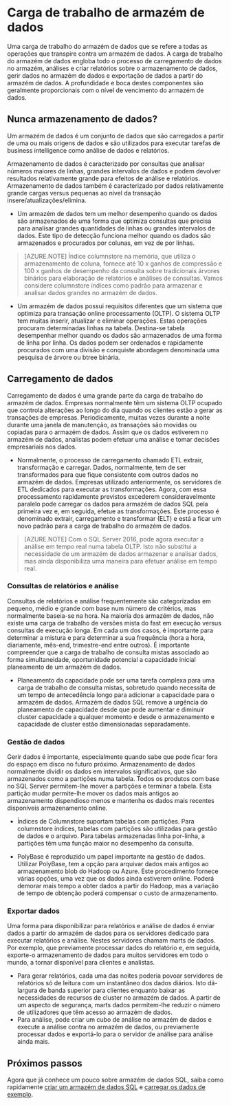 <properties
   pageTitle="Carga de trabalho de armazém de dados"
   description="Elasticidade SQL Data Warehouse permite-lhe crescem em sequência, encolher ou colocar em pausa cluster power utilizando uma escala de correr armazém das unidades de dados (DWUs). Este artigo explica as métricas de armazém de dados e como se relacionam DWUs. "
   services="sql-data-warehouse"
   documentationCenter="NA"
   authors="barbkess"
   manager="barbkess"
   editor=""/>

<tags
   ms.service="sql-data-warehouse"
   ms.devlang="NA"
   ms.topic="article"
   ms.tgt_pltfrm="NA"
   ms.workload="data-services"
   ms.date="07/25/2016"
   ms.author="barbkess;mausher;jrj;sonyama"/>


# <a name="data-warehouse-workload"></a>Carga de trabalho de armazém de dados
Uma carga de trabalho do armazém de dados que se refere a todas as operações que transpire contra um armazém de dados. A carga de trabalho do armazém de dados engloba todo o processo de carregamento de dados no armazém, análises e criar relatórios sobre o armazenamento de dados, gerir dados no armazém de dados e exportação de dados a partir do armazém de dados. A profundidade e boca destes componentes são geralmente proporcionais com o nível de vencimento do armazém de dados.


## <a name="new-to-data-warehousing"></a>Nunca armazenamento de dados?
Um armazém de dados é um conjunto de dados que são carregados a partir de uma ou mais origens de dados e são utilizados para executar tarefas de business intelligence como análise de dados e relatórios.

Armazenamento de dados é caracterizado por consultas que analisar números maiores de linhas, grandes intervalos de dados e podem devolver resultados relativamente grande para efeitos de análise e relatórios. Armazenamento de dados também é caracterizado por dados relativamente grande cargas versus pequenas ao nível da transação insere/atualizações/elimina.

- Um armazém de dados tem um melhor desempenho quando os dados são armazenados de uma forma que optimiza consultas que precisa para analisar grandes quantidades de linhas ou grandes intervalos de dados. Este tipo de detecção funciona melhor quando os dados são armazenados e procurados por colunas, em vez de por linhas.

>[AZURE.NOTE] Índice columnstore na memória, que utiliza o armazenamento de coluna, fornece até 10 x ganhos de compressão e 100 x ganhos de desempenho da consulta sobre tradicionais árvores binários para elaboração de relatórios e análises de consultas. Vamos considere columnstore índices como padrão para armazenar e analisar dados grandes no armazém de dados.

- Um armazém de dados possui requisitos diferentes que um sistema que optimiza para transação online processamento (OLTP). O sistema OLTP tem muitas inserir, atualizar e eliminar operações. Estas operações procuram determinadas linhas na tabela. Destina-se tabela desempenhar melhor quando os dados são armazenados de uma forma de linha por linha. Os dados podem ser ordenados e rapidamente procurados com uma divisão e conquiste abordagem denominada uma pesquisa de árvore ou btree binária.


## <a name="data-loading"></a>Carregamento de dados
Carregamento de dados é uma grande parte da carga de trabalho do armazém de dados. Empresas normalmente têm um sistema OLTP ocupado que controla alterações ao longo do dia quando os clientes estão a gerar as transações de empresas. Periodicamente, muitas vezes durante a noite durante uma janela de manutenção, as transações são movidas ou copiadas para o armazém de dados. Assim que os dados estiverem no armazém de dados, analistas podem efetuar uma análise e tomar decisões empresariais nos dados.

- Normalmente, o processo de carregamento chamado ETL extrair, transformação e carregar. Dados, normalmente, tem de ser transformados para que fique consistente com outros dados no armazém de dados. Empresas utilizado anteriormente, os servidores de ETL dedicados para executar as transformações. Agora, com essa processamento rapidamente previstos excederem consideravelmente paralelo pode carregar os dados para armazém de dados SQL pela primeira vez e, em seguida, efetue as transformações. Este processo é denominado extrair, carregamento e transformar (ELT) e está a ficar um novo padrão para a carga de trabalho do armazém de dados.

> [AZURE.NOTE] Com o SQL Server 2016, pode agora executar a análise em tempo real numa tabela OLTP. Isto não substitui a necessidade de um armazém de dados armazenar e analisar dados, mas ainda disponibiliza uma maneira para efetuar análise em tempo real.

### <a name="reporting-and-analysis-queries"></a>Consultas de relatórios e análise
Consultas de relatórios e análise frequentemente são categorizadas em pequeno, médio e grande com base num número de critérios, mas normalmente baseia-se na hora. Na maioria dos armazém de dados, não existe uma carga de trabalho de versões mista do fast em execução versus consultas de execução longa. Em cada um dos casos, é importante para determinar a mistura e para determinar a sua frequência (hora a hora, diariamente, mês-end, trimestre-end entre outros). É importante compreender que a carga de trabalho de consulta mistas associado ao forma simultaneidade, oportunidade potencial a capacidade inicial planeamento de um armazém de dados.

- Planeamento da capacidade pode ser uma tarefa complexa para uma carga de trabalho de consulta mistas, sobretudo quando necessita de um tempo de antecedência longo para adicionar a capacidade para o armazém de dados. Armazém de dados SQL remove a urgência do planeamento de capacidade desde que pode aumentar e diminuir cluster capacidade a qualquer momento e desde o armazenamento e capacidade de cluster estão dimensionadas separadamente.

### <a name="data-management"></a>Gestão de dados
Gerir dados é importante, especialmente quando sabe que pode ficar fora do espaço em disco no futuro próximo. Armazenamento de dados normalmente dividir os dados em intervalos significativos, que são armazenados como a partições numa tabela. Todos os produtos com base no SQL Server permitem-lhe mover a partições e terminar a tabela. Esta partição mudar permite-lhe mover os dados mais antigos ao armazenamento dispendioso menos e mantenha os dados mais recentes disponíveis armazenamento online.

- Índices de Columnstore suportam tabelas com partições. Para columnstore índices, tabelas com partições são utilizadas para gestão de dados e o arquivo. Para tabelas armazenadas linha por-linha, a partições têm uma função maior no desempenho da consulta.  

- PolyBase é reproduzido um papel importante na gestão de dados. Utilizar PolyBase, tem a opção para arquivar dados mais antigos ao armazenamento blob do Hadoop ou Azure.  Este procedimento fornece várias opções, uma vez que os dados ainda estiverem online.  Poderá demorar mais tempo a obter dados a partir do Hadoop, mas a variação de tempo de obtenção poderá compensar o custo de armazenamento.

### <a name="exporting-data"></a>Exportar dados
Uma forma para disponibilizar para relatórios e análise de dados é enviar dados a partir do armazém de dados para os servidores dedicado para executar relatórios e análise. Nestes servidores chamam marts de dados. Por exemplo, que previamente processar dados do relatório e, em seguida, exporte-o armazenamento de dados para muitos servidores em todo o mundo, a tornar disponível para clientes e analistas.

- Para gerar relatórios, cada uma das noites poderia povoar servidores de relatórios só de leitura com um instantâneo dos dados diários. Isto dá-largura de banda superior para clientes enquanto baixar as necessidades de recursos de cluster no armazém de dados. A partir de um aspecto de segurança, marts dados permitem-lhe reduzir o número de utilizadores que têm acesso ao armazém de dados.
- Para análise, pode criar um cubo de análise no armazém de dados e execute a análise contra no armazém de dados, ou previamente processar dados e exportá-lo para o servidor de análise para análise ainda mais.

## <a name="next-steps"></a>Próximos passos
Agora que já conhece um pouco sobre armazém de dados SQL, saiba como rapidamente [criar um armazém de dados SQL][] e [carregar os dados de exemplo][].

<!--Image references-->

<!--Article references-->
[carregar os dados de exemplo]: ./sql-data-warehouse-load-sample-databases.md
[criar um armazém de dados SQL]: ./sql-data-warehouse-get-started-provision.md

<!--MSDN references-->

<!--Other web references-->
